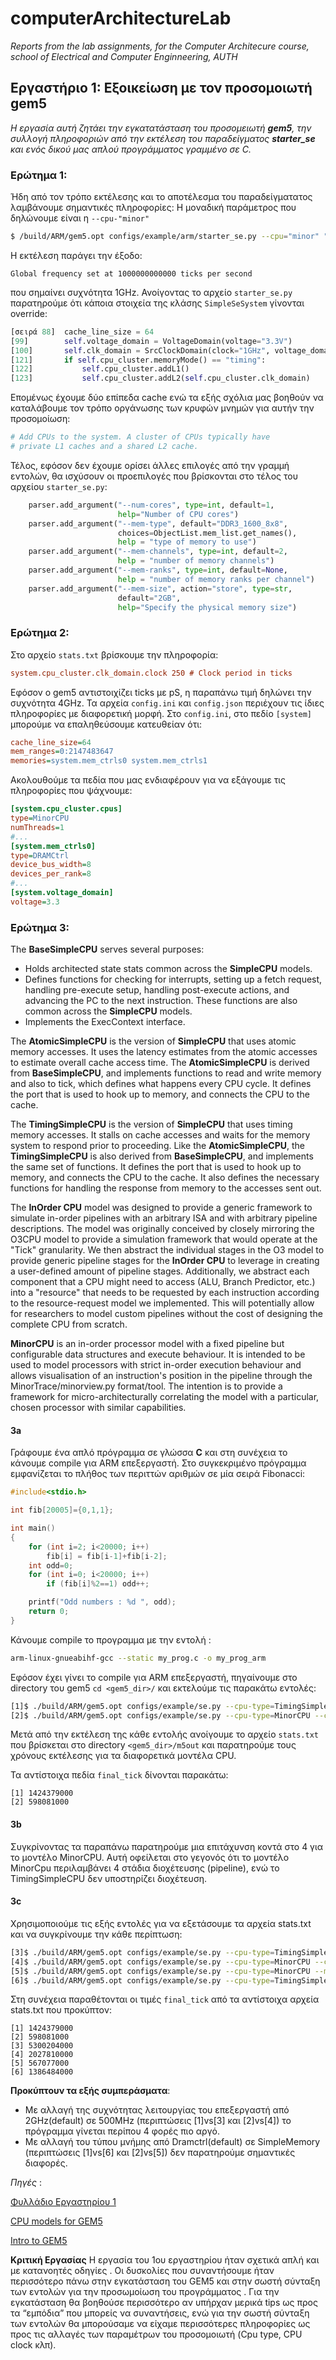 # computerArchitectureLab
_Reports from the lab assignments, for the Computer Architecure course, school of Electrical and Computer Enginneering, AUTH_
## Εργαστήριο 1: Εξοικείωση με τον προσομοιωτή gem5
_Η εργασία αυτή ζητάει την εγκατατάσταση του προσομειωτή **gem5**, την συλλογή πληροφοριών από την εκτέλεση του παραδείγματος **starter_se** και ενός δικού μας απλού προγράμματος γραμμένο σε C._
### Ερώτημα 1:
Ήδη από τον τρόπο εκτέλεσης και το αποτέλεσμα του παραδείγματατος λαμβάνουμε σημαντικές πληροφορίες: Η μοναδική παράμετρος που δηλώνουμε είναι η `--cpu-"minor"`
```sh
$ /build/ARM/gem5.opt configs/example/arm/starter_se.py --cpu="minor" "tests/test-progs/hello/bin/arm/linux/hello" 
```
Η εκτέλεση παράγει την έξοδο: 
```
Global frequency set at 1000000000000 ticks per second
```
που σημαίνει συχνότητα 1GHz. Ανοίγοντας το αρχείο `starter_se.py` παρατηρούμε ότι κάποια στοιχεία της κλάσης `SimpleSeSystem` γίνονται override:
```python
[σειρά 88]  cache_line_size = 64
[99]        self.voltage_domain = VoltageDomain(voltage="3.3V")
[100]       self.clk_domain = SrcClockDomain(clock="1GHz", voltage_domain=self.voltage_domain)
[121]       if self.cpu_cluster.memoryMode() == "timing":
[122]           self.cpu_cluster.addL1()
[123]           self.cpu_cluster.addL2(self.cpu_cluster.clk_domain)
```
Επομένως έχουμε δύο επίπεδα cache ενώ τα εξής σχόλια μας βοηθούν να καταλάβουμε τον τρόπο οργάνωσης των κρυφών μνημών για αυτήν την προσομοίωση:
```python
# Add CPUs to the system. A cluster of CPUs typically have
# private L1 caches and a shared L2 cache.
```
Τέλος, εφόσον δεν έχουμε ορίσει άλλες επιλογές από την γραμμή εντολών, θα ισχύσουν οι προεπιλογές που βρίσκονται στο τέλος του αρχείου `starter_se.py`:
```python
    parser.add_argument("--num-cores", type=int, default=1,
                        help="Number of CPU cores")
    parser.add_argument("--mem-type", default="DDR3_1600_8x8",
                        choices=ObjectList.mem_list.get_names(),
                        help = "type of memory to use")
    parser.add_argument("--mem-channels", type=int, default=2,
                        help = "number of memory channels")
    parser.add_argument("--mem-ranks", type=int, default=None,
                        help = "number of memory ranks per channel")
    parser.add_argument("--mem-size", action="store", type=str,
                        default="2GB",
                        help="Specify the physical memory size")
```
### Ερώτημα 2: 
Στο αρχείο `stats.txt` βρίσκουμε την πληροφορία:
```ini
system.cpu_cluster.clk_domain.clock 250 # Clock period in ticks
```
Εφόσον ο gem5 αντιστοιχίζει ticks με pS, η παραπάνω τιμή δηλώνει την συχνότητα 4GHz.
Τα αρχεία `config.ini` και `config.json` περιέχουν τις ίδιες πληροφορίες με διαφορετική μορφή. Στο `config.ini`, στο πεδίο `[system]` μπορούμε να επαληθεύσουμε κατευθείαν ότι:
```ini
cache_line_size=64
mem_ranges=0:2147483647
memories=system.mem_ctrls0 system.mem_ctrls1
```
Ακολουθούμε τα πεδία που μας ενδιαφέρουν για να εξάγουμε τις πληροφορίες που ψάχνουμε:
```ini
[system.cpu_cluster.cpus]
type=MinorCPU
numThreads=1
#...
[system.mem_ctrls0]
type=DRAMCtrl
device_bus_width=8
devices_per_rank=8
#...
[system.voltage_domain]
voltage=3.3
```
### Ερώτημα 3:
The **BaseSimpleCPU** serves several purposes: 
* Holds architected state stats common across the **SimpleCPU** models. 
* Defines functions for checking for interrupts, setting up a fetch request, handling pre-execute setup, handling post-execute actions, and advancing the PC to the next instruction. These functions are also common across the **SimpleCPU** models. 
* Implements the ExecContext interface.

The **AtomicSimpleCPU** is the version of **SimpleCPU** that uses atomic memory accesses. It uses the latency estimates from the atomic accesses to estimate overall cache access time. The **AtomicSimpleCPU** is derived from **BaseSimpleCPU**, and implements functions to read and write memory and also to tick, which defines what happens every CPU cycle. It defines the port that is used to hook up to memory, and connects the CPU to the cache. 

Τhe **TimingSimpleCPU** is the version of **SimpleCPU** that uses timing memory accesses. It stalls on cache accesses and waits for the memory system to respond prior to proceeding. Like the **AtomicSimpleCPU**, the **TimingSimpleCPU** is also derived from **BaseSimpleCPU**, and implements the same set of functions. It defines the port that is used to hook up to memory, and connects the CPU to the cache. It also defines the necessary functions for handling the response from memory to the accesses sent out. 

Τhe **InOrder CPU** model was designed to provide a generic framework to simulate in-order pipelines with an arbitrary ISA and with arbitrary pipeline descriptions. The model was originally conceived by closely mirroring the O3CPU model to provide a simulation framework that would operate at the "Tick" granularity. We then abstract the individual stages in the O3 model to provide generic pipeline stages for the **InOrder CPU** to leverage in creating a user-defined amount of pipeline stages. Additionally, we abstract each component that a CPU might need to access (ALU, Branch Predictor, etc.) into a "resource" that needs to be requested by each instruction according to the resource-request model we implemented. This will potentially allow for researchers to model custom pipelines without the cost of designing the complete CPU from scratch. 

**MinorCPU** is an in-order processor model with a fixed pipeline but configurable data structures and execute behaviour. It is intended to be used to model processors with strict in-order execution behaviour and allows visualisation of an instruction's position in the pipeline through the MinorTrace/minorview.py format/tool. The intention is to provide a framework for micro-architecturally correlating the model with a particular, chosen processor with similar capabilities.



#### 3a
Γράφουμε ένα απλό πρόγραμμα σε γλώσσα **C** και στη συνέχεια το κάνουμε compile για ARM επεξεργαστή. Στο συγκεκριμένο πρόγραμμα εμφανίζεται το πλήθος των περιττών αριθμών σε μία σειρά Fibonacci:
```c
#include<stdio.h>

int fib[20005]={0,1,1};

int main()
{
	for (int i=2; i<20000; i++)
		fib[i] = fib[i-1]+fib[i-2];
	int odd=0;
	for (int i=0; i<20000; i++)
		if (fib[i]%2==1) odd++;

	printf("Odd numbers : %d ", odd);
	return 0;
}
```

Κάνουμε compile το προγραμμα με την εντολή :
```sh
arm-linux-gnueabihf-gcc --static my_prog.c -o my_prog_arm
```

Εφόσον έχει γίνει το compile για ARM επεξεργαστή, πηγαίνουμε στο directory του gem5 `cd <gem5_dir>/` και εκτελούμε τις παρακάτω εντολές:
```sh
[1]$ ./build/ARM/gem5.opt configs/example/se.py --cpu-type=TimingSimpleCPU --caches -c lab1/my_prog_arm
[2]$ ./build/ARM/gem5.opt configs/example/se.py --cpu-type=MinorCPU --caches -c lab1/my_prog_arm 
```
Μετά από την εκτέλεση της κάθε εντολής ανοίγουμε το αρχείο `stats.txt` που βρίσκεται στο directory `<gem5_dir>/m5out` και παρατηρούμε τους χρόνους εκτέλεσης για τα διαφορετικά μοντέλα CPU.

Τα αντίστοιχα πεδία `final_tick` δίνονται παρακάτω:
```
[1] 1424379000
[2] 598081000
```
#### 3b
Συγκρίνοντας τα παραπάνω παρατηρούμε μια επιτάχυνση κοντά στο 4 για το μοντέλο MinorCPU. Αυτή οφείλεται στο γεγονός ότι το μοντέλο MinorCpu περιλαμβάνει 4 στάδια διοχέτευσης (pipeline), ενώ το TimingSimpleCPU δεν υποστηρίζει διοχέτευση.

#### 3c
Χρησιμοποιούμε τις εξής εντολές για να εξετάσουμε τα αρχεία stats.txt και να συγκρίνουμε την κάθε περίπτωση:
```sh
[3]$ ./build/ARM/gem5.opt configs/example/se.py --cpu-type=TimingSimpleCPU --cpu-clock=500MHz --caches -c lab1/my_prog_arm 
[4]$ ./build/ARM/gem5.opt configs/example/se.py --cpu-type=MinorCPU --cpu-clock=500MHz --caches -c lab1/my_prog_arm
[5]$ ./build/ARM/gem5.opt configs/example/se.py --cpu-type=MinorCPU --mem-type=SimpleMemory --caches -c lab1/my_prog_arm 
[6]$ ./build/ARM/gem5.opt configs/example/se.py --cpu-type=TimingSimpleCPU --mem-type=SimpleMemory --caches -c lab1/my_prog_arm 
```
Στη συνέχεια παραθέτονται οι τιμές `final_tick` από τα αντίστοιχα αρχεία stats.txt που προκύπτον:
```
[1] 1424379000
[2] 598081000
[3] 5300204000
[4] 2027810000
[5] 567077000
[6] 1386484000
```
**Προκύπτουν τα εξής συμπεράσματα**:
* Με αλλαγή της συχνότητας λειτουργίας του επεξεργαστή από 2GHz(default) σε 500MHz (περιπτώσεις [1]vs[3] και [2]vs[4]) το πρόγραμμα γίνεται περίπου 4 φορές πιο αργό.
* Με αλλαγή του τύπου μνήμης από Dramctrl(default) σε SimpleMemory (περιπτώσεις [1]vs[6] και [2]vs[5]) δεν παρατηρούμε σημαντικές διαφορές.










_Πηγές_ :

[Φυλλάδιο Εργαστηρίου 1](https://elearning.auth.gr/pluginfile.php/1286384/mod_resource/content/1/architecture_lab1.pdf)

[CPU models for GEM5](http://gem5.org/CPU_Models)

[Intro to GEM5](https://elearning.auth.gr/pluginfile.php/1278999/mod_resource/content/1/gem5_presentation_075.pdf)




**Κριτική Εργασίας**
Η εργασία του 1ου εργαστηρίου ήταν σχετικά απλή και με κατανοητές οδηγίες . Οι δυσκολίες που συναντήσουμε ήταν περισσότερο πάνω στην εγκατάσταση του GEM5 και στην σωστή σύνταξη των εντολών για την προσωμοίωση του προγράμματος . Για την εγκατάσταση θα βοηθούσε περισσότερο αν υπήρχαν μερικά tips ως προς τα “εμπόδια” που μπορείς να συναντήσεις, ενώ για την σωστή σύνταξη των εντολών θα μπορούσαμε να είχαμε περισσότερες πληροφορίες ως προς τις αλλαγές των παραμέτρων του προσομοιωτή (Cpu type, CPU clock κλπ).
